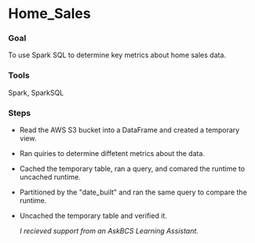 # Home_Sales

### **Goal**
To use Spark SQL to determine key metrics about home sales data.
### **Tools**
Spark, SparkSQL
### **Steps**
- Read the AWS S3 bucket into a DataFrame and created a temporary view.
- Ran quiries to determine diffetent metrics about the data.
- Cached the temporary table, ran a query, and comared the runtime to uncached runtime.
- Partitioned by the "date_built" and ran the same query to compare the runtime.
- Uncached the temporary table and verified it.

  *I recieved support from an AskBCS Learning Assistant.*
